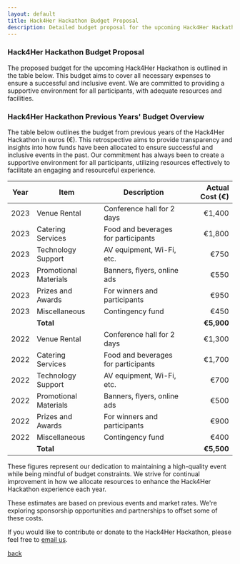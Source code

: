 ```yaml
---
layout: default
title: Hack4Her Hackathon Budget Proposal
description: Detailed budget proposal for the upcoming Hack4Her Hackathon
---
```


### Hack4Her Hackathon Budget Proposal

The proposed budget for the upcoming Hack4Her Hackathon is outlined in the table below. This budget aims to cover all necessary expenses to ensure a successful and inclusive event. We are committed to providing a supportive environment for all participants, with adequate resources and facilities.

### Hack4Her Hackathon Previous Years' Budget Overview

The table below outlines the budget from previous years of the Hack4Her Hackathon in euros (€). This retrospective aims to provide transparency and insights into how funds have been allocated to ensure successful and inclusive events in the past. Our commitment has always been to create a supportive environment for all participants, utilizing resources effectively to facilitate an engaging and resourceful experience.

| Year | Item                  | Description                         | Actual Cost (€) |
|------|-----------------------|-------------------------------------|----------------:|
| 2023 | Venue Rental          | Conference hall for 2 days          |   €1,400        |
| 2023 | Catering Services     | Food and beverages for participants |   €1,800        |
| 2023 | Technology Support    | AV equipment, Wi-Fi, etc.           |   €750          |
| 2023 | Promotional Materials | Banners, flyers, online ads         |   €550          |
| 2023 | Prizes and Awards     | For winners and participants        |   €950          |
| 2023 | Miscellaneous         | Contingency fund                    |   €450          |
|      | **Total**             |                                     | **€5,900**      |
| 2022 | Venue Rental          | Conference hall for 2 days          |   €1,300        |
| 2022 | Catering Services     | Food and beverages for participants |   €1,700        |
| 2022 | Technology Support    | AV equipment, Wi-Fi, etc.           |   €700          |
| 2022 | Promotional Materials | Banners, flyers, online ads         |   €500          |
| 2022 | Prizes and Awards     | For winners and participants        |   €900          |
| 2022 | Miscellaneous         | Contingency fund                    |   €400          |
|      | **Total**             |                                     | **€5,500**      |

These figures represent our dedication to maintaining a high-quality event while being mindful of budget constraints. We strive for continual improvement in how we allocate resources to enhance the Hack4Her Hackathon experience each year.

These estimates are based on previous events and market rates. We're exploring sponsorship opportunities and partnerships to offset some of these costs.

If you would like to contribute or donate to the Hack4Her Hackathon, please feel free to [email us](mailto:hack4her2024@gmail.com).


[back](./)

